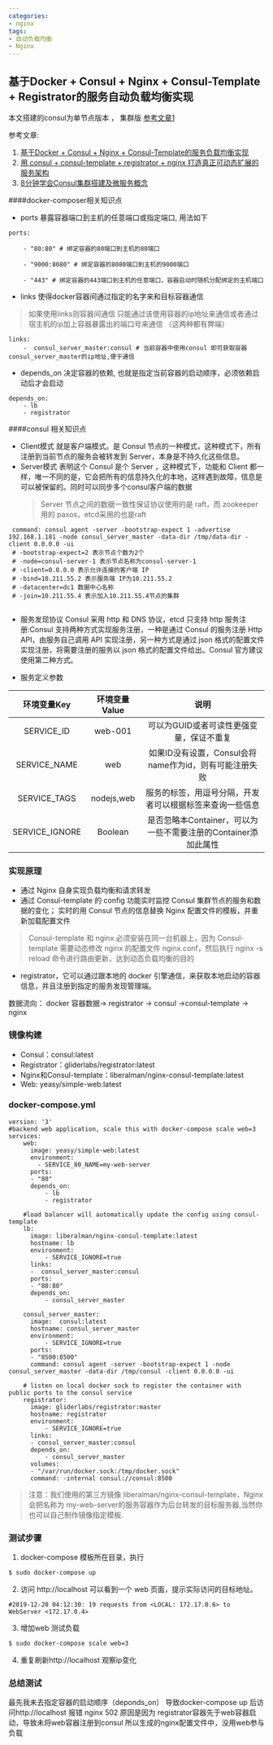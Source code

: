 ```yaml
---
categories: 
- nginx
tags:
- 自动负载均衡
- Nginx
---
```

## 基于Docker + Consul + Nginx + Consul-Template + Registrator的服务自动负载均衡实现 
本文搭建的consul为单节点版本 ， 集群版 [参考文章1](https://www.jianshu.com/p/fa41434d444a)

参考文章:

1. [基于Docker + Consul + Nginx + Consul-Template的服务负载均衡实现](https://www.jianshu.com/p/fa41434d444a)
2. [用 consul + consul-template + registrator + nginx 打造真正可动态扩展的服务架构 ](https://my.oschina.net/xiaominmin/blog/1597660)
3. [8分钟学会Consul集群搭建及微服务概念 ](https://www.sohu.com/a/282625515_468635)

####docker-composer相关知识点
* ports 暴露容器端口到主机的任意端口或指定端口, 用法如下
```
ports:
 
    - "80:80" # 绑定容器的80端口到主机的80端口
     
    - "9000:8080" # 绑定容器的8080端口到主机的9000端口
     
    - "443" # 绑定容器的443端口到主机的任意端口，容器启动时随机分配绑定的主机端口

```
* links 使得docker容器间通过指定的名字来和目标容器通信 
> 如果使用links则容器间通信 只能通过该使用容器的ip地址来通信或者通过宿主机的ip加上容器暴露出的端口号来通信 （这两种都有弊端）
```
links:
    -  consul_server_master:consul # 当前容器中使用consul 即可获取容器consul_server_master的ip地址,便于通信
```
* depends_on 决定容器的依赖, 也就是指定当前容器的启动顺序，必须依赖启动后才会启动
```
depends_on:
    - lb
    - registrator
```

####consul 相关知识点
* Client模式 就是客户端模式。是 Consul 节点的一种模式，这种模式下，所有注册到当前节点的服务会被转发到 Server，本身是不持久化这些信息。
* Server模式 表明这个 Consul 是个 Server ，这种模式下，功能和 Client 都一样，唯一不同的是，它会把所有的信息持久化的本地，这样遇到故障，信息是可以被保留的。同时可以同步多个consul客户端的数据
    > Server 节点之间的数据一致性保证协议使用的是 raft，而 zookeeper 用的 paxos，etcd采用的也是raft
```
 command: consul agent -server -bootstrap-expect 1 -advertise 192.168.1.181 -node consul_server_master -data-dir /tmp/data-dir -client 0.0.0.0 -ui
 # -bootstrap-expect=2 表示节点个数为2个
 # -node=consul-server-1 表示节点名称为consul-server-1
 # -client=0.0.0.0 表示允许连接的客户端 IP
 # -bind=10.211.55.2 表示服务端 IP为10.211.55.2
 # -datacenter=dc1 数据中心名称
 # -join=10.211.55.4 表示加入10.211.55.4节点的集群
 
```    

* 服务发现协议 Consul 采用 http 和 DNS 协议，etcd 只支持 http 
服务注册:Consul 支持两种方式实现服务注册，一种是通过 Consul 的服务注册 Http API，由服务自己调用 API 实现注册，另一种方式是通过 json 格式的配置文件实现注册，将需要注册的服务以 json 格式的配置文件给出。Consul 官方建议使用第二种方式。
   

* 服务定义参数

| 环境变量Key   | 环境变量Value | 说明 |
| :---:   | :---: | :---: | 
|SERVICE_ID|web-001|可以为GUID或者可读性更强变量，保证不重复|
|SERVICE_NAME|web|如果ID没有设置，Consul会将name作为id，则有可能注册失败|
|SERVICE_TAGS|nodejs,web|服务的标签，用逗号分隔，开发者可以根据标签来查询一些信息|
|SERVICE_IGNORE|Boolean|是否忽略本Container，可以为一些不需要注册的Container添加此属性|


### 实现原理
* 通过 Nginx 自身实现负载均衡和请求转发
* 通过 Consul-template 的 config 功能实时监控 Consul 集群节点的服务和数据的变化；
  实时的用 Consul 节点的信息替换 Nginx 配置文件的模板，并重新加载配置文件
> Consul-template 和 nginx 必须安装在同一台机器上，因为 Consul-template 需要动态修改 nginx 的配置文件 nginx.conf，然后执行 nginx -s reload 命令进行路由更新，达到动态负载均衡的目的
 
*  registrator，它可以通过跟本地的 docker 引擎通信，来获取本地启动的容器信息，并且注册到指定的服务发现管理端。

数据流向： docker 容器数据-> registrator -> consul ->consul-template -> nginx

### 镜像构建
* Consul：consul:latest
* Registrator：gliderlabs/registrator:latest
* Nginx和Consul-template：liberalman/nginx-consul-template:latest
* Web: yeasy/simple-web:latest


### docker-compose.yml 
```
version: '3'
#backend web application, scale this with docker-compose scale web=3
services:
    web:
      image: yeasy/simple-web:latest
      environment:
        - SERVICE_80_NAME=my-web-server
      ports:
      - "80"
      depends_on:
          - lb
          - registrator  

    #load balancer will automatically update the config using consul-template
    lb:
      image: liberalman/nginx-consul-template:latest
      hostname: lb
      environment:
          - SERVICE_IGNORE=true
      links:
      -  consul_server_master:consul
      ports:
      - "80:80"
      depends_on:
          - consul_server_master
          
    consul_server_master:
      image:  consul:latest
      hostname: consul_server_master
      environment:
          - SERVICE_IGNORE=true
      ports:
      - "8500:8500"
      command: consul agent -server -bootstrap-expect 1 -node consul_server_master -data-dir /tmp/consul -client 0.0.0.0 -ui

    # listen on local docker sock to register the container with public ports to the consul service
    registrator:
      image: gliderlabs/registrator:master
      hostname: registrator
      environment:
          - SERVICE_IGNORE=true
      links:
      - consul_server_master:consul
      depends_on:
          - consul_server_master
      volumes:
      - "/var/run/docker.sock:/tmp/docker.sock"
      command: -internal consul://consul:8500
```
> 注意：我们使用的第三方镜像 liberalman/nginx-consul-template，Nginx 会把名称为 my-web-server的服务容器作为后台转发的目标服务器,当然你也可以自己制作镜像指定模板. 
### 测试步骤
1. docker-compose 模板所在目录，执行
```bash
$ sudo docker-compose up
```
2. 访问 http://localhost 可以看到一个 web 页面，提示实际访问的目标地址。
```
#2019-12-20 04:12:30: 19 requests from <LOCAL: 172.17.0.6> to WebServer <172.17.0.4>
```

3. 增加web 测试负载
```bash
$ sudo docker-compose scale web=3
```

4. 重复刷新http://localhost 观察ip变化


### 总结测试
最先我未去指定容器的启动顺序（deponds_on） 导致docker-compose up 后访问http://localhost 报错 nginx 502
原因是因为 registrator容器先于web容器启动，导致未将web容器注册到consul 所以生成的nginx配置文件中，没用web参与负载